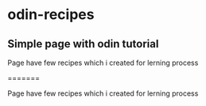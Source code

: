 # odin-recipes

<h2>Simple page with odin tutorial</h2>
<p>Page have few recipes which i created for lerning process</p>
=======
<p>Page have few recipes which i created for lerning process</p>
